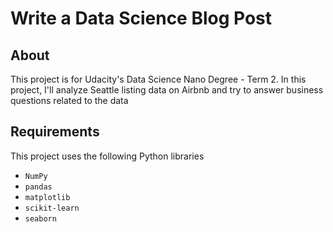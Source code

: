 # Write a Data Science Blog Post

## About
This project is for Udacity's Data Science Nano Degree - Term 2. In this project, I'll analyze Seattle listing data on Airbnb and try to answer business questions related to the data

## Requirements

This project uses the following Python libraries

* `NumPy` 
* `pandas`
* `matplotlib`
* `scikit-learn`
* `seaborn`
